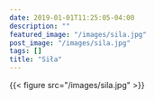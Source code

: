 ```yaml
---
date: 2019-01-01T11:25:05-04:00
description: ""
featured_image: "/images/sila.jpg"
post_image: "/images/sila.jpg"
tags: []
title: "Siła"
---
```

{{< figure src="/images/sila.jpg" >}}
